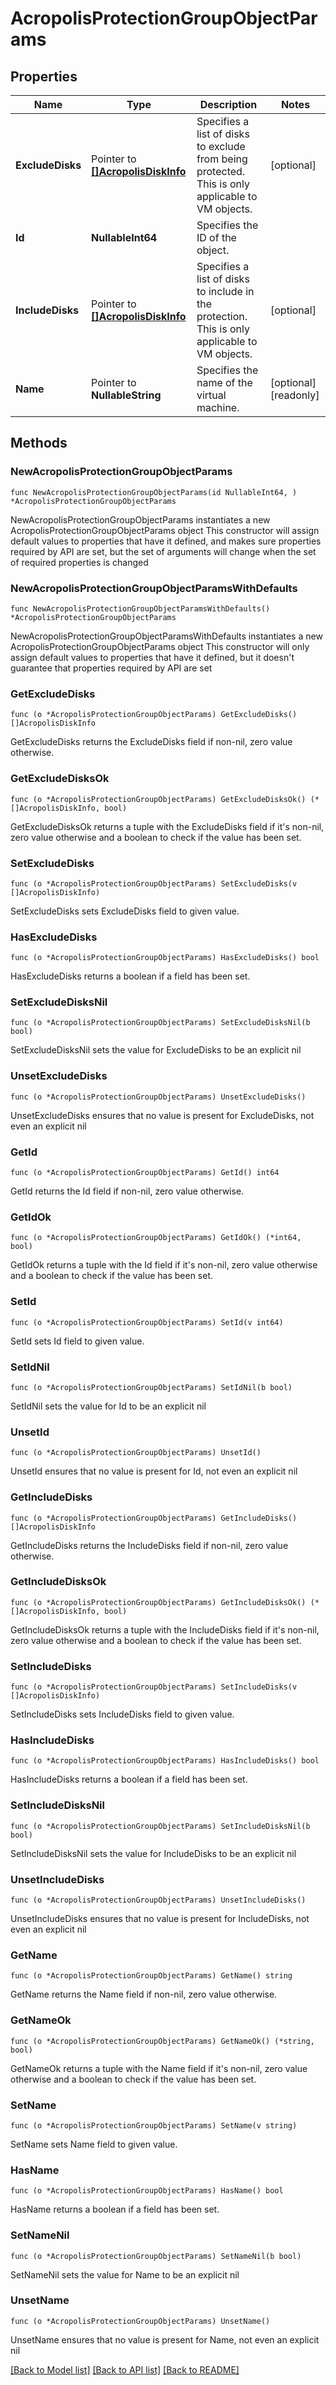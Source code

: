# AcropolisProtectionGroupObjectParams

## Properties

Name | Type | Description | Notes
------------ | ------------- | ------------- | -------------
**ExcludeDisks** | Pointer to [**[]AcropolisDiskInfo**](AcropolisDiskInfo.md) | Specifies a list of disks to exclude from being protected. This is only applicable to VM objects. | [optional] 
**Id** | **NullableInt64** | Specifies the ID of the object. | 
**IncludeDisks** | Pointer to [**[]AcropolisDiskInfo**](AcropolisDiskInfo.md) | Specifies a list of disks to include in the protection. This is only applicable to VM objects. | [optional] 
**Name** | Pointer to **NullableString** | Specifies the name of the virtual machine. | [optional] [readonly] 

## Methods

### NewAcropolisProtectionGroupObjectParams

`func NewAcropolisProtectionGroupObjectParams(id NullableInt64, ) *AcropolisProtectionGroupObjectParams`

NewAcropolisProtectionGroupObjectParams instantiates a new AcropolisProtectionGroupObjectParams object
This constructor will assign default values to properties that have it defined,
and makes sure properties required by API are set, but the set of arguments
will change when the set of required properties is changed

### NewAcropolisProtectionGroupObjectParamsWithDefaults

`func NewAcropolisProtectionGroupObjectParamsWithDefaults() *AcropolisProtectionGroupObjectParams`

NewAcropolisProtectionGroupObjectParamsWithDefaults instantiates a new AcropolisProtectionGroupObjectParams object
This constructor will only assign default values to properties that have it defined,
but it doesn't guarantee that properties required by API are set

### GetExcludeDisks

`func (o *AcropolisProtectionGroupObjectParams) GetExcludeDisks() []AcropolisDiskInfo`

GetExcludeDisks returns the ExcludeDisks field if non-nil, zero value otherwise.

### GetExcludeDisksOk

`func (o *AcropolisProtectionGroupObjectParams) GetExcludeDisksOk() (*[]AcropolisDiskInfo, bool)`

GetExcludeDisksOk returns a tuple with the ExcludeDisks field if it's non-nil, zero value otherwise
and a boolean to check if the value has been set.

### SetExcludeDisks

`func (o *AcropolisProtectionGroupObjectParams) SetExcludeDisks(v []AcropolisDiskInfo)`

SetExcludeDisks sets ExcludeDisks field to given value.

### HasExcludeDisks

`func (o *AcropolisProtectionGroupObjectParams) HasExcludeDisks() bool`

HasExcludeDisks returns a boolean if a field has been set.

### SetExcludeDisksNil

`func (o *AcropolisProtectionGroupObjectParams) SetExcludeDisksNil(b bool)`

 SetExcludeDisksNil sets the value for ExcludeDisks to be an explicit nil

### UnsetExcludeDisks
`func (o *AcropolisProtectionGroupObjectParams) UnsetExcludeDisks()`

UnsetExcludeDisks ensures that no value is present for ExcludeDisks, not even an explicit nil
### GetId

`func (o *AcropolisProtectionGroupObjectParams) GetId() int64`

GetId returns the Id field if non-nil, zero value otherwise.

### GetIdOk

`func (o *AcropolisProtectionGroupObjectParams) GetIdOk() (*int64, bool)`

GetIdOk returns a tuple with the Id field if it's non-nil, zero value otherwise
and a boolean to check if the value has been set.

### SetId

`func (o *AcropolisProtectionGroupObjectParams) SetId(v int64)`

SetId sets Id field to given value.


### SetIdNil

`func (o *AcropolisProtectionGroupObjectParams) SetIdNil(b bool)`

 SetIdNil sets the value for Id to be an explicit nil

### UnsetId
`func (o *AcropolisProtectionGroupObjectParams) UnsetId()`

UnsetId ensures that no value is present for Id, not even an explicit nil
### GetIncludeDisks

`func (o *AcropolisProtectionGroupObjectParams) GetIncludeDisks() []AcropolisDiskInfo`

GetIncludeDisks returns the IncludeDisks field if non-nil, zero value otherwise.

### GetIncludeDisksOk

`func (o *AcropolisProtectionGroupObjectParams) GetIncludeDisksOk() (*[]AcropolisDiskInfo, bool)`

GetIncludeDisksOk returns a tuple with the IncludeDisks field if it's non-nil, zero value otherwise
and a boolean to check if the value has been set.

### SetIncludeDisks

`func (o *AcropolisProtectionGroupObjectParams) SetIncludeDisks(v []AcropolisDiskInfo)`

SetIncludeDisks sets IncludeDisks field to given value.

### HasIncludeDisks

`func (o *AcropolisProtectionGroupObjectParams) HasIncludeDisks() bool`

HasIncludeDisks returns a boolean if a field has been set.

### SetIncludeDisksNil

`func (o *AcropolisProtectionGroupObjectParams) SetIncludeDisksNil(b bool)`

 SetIncludeDisksNil sets the value for IncludeDisks to be an explicit nil

### UnsetIncludeDisks
`func (o *AcropolisProtectionGroupObjectParams) UnsetIncludeDisks()`

UnsetIncludeDisks ensures that no value is present for IncludeDisks, not even an explicit nil
### GetName

`func (o *AcropolisProtectionGroupObjectParams) GetName() string`

GetName returns the Name field if non-nil, zero value otherwise.

### GetNameOk

`func (o *AcropolisProtectionGroupObjectParams) GetNameOk() (*string, bool)`

GetNameOk returns a tuple with the Name field if it's non-nil, zero value otherwise
and a boolean to check if the value has been set.

### SetName

`func (o *AcropolisProtectionGroupObjectParams) SetName(v string)`

SetName sets Name field to given value.

### HasName

`func (o *AcropolisProtectionGroupObjectParams) HasName() bool`

HasName returns a boolean if a field has been set.

### SetNameNil

`func (o *AcropolisProtectionGroupObjectParams) SetNameNil(b bool)`

 SetNameNil sets the value for Name to be an explicit nil

### UnsetName
`func (o *AcropolisProtectionGroupObjectParams) UnsetName()`

UnsetName ensures that no value is present for Name, not even an explicit nil

[[Back to Model list]](../README.md#documentation-for-models) [[Back to API list]](../README.md#documentation-for-api-endpoints) [[Back to README]](../README.md)


